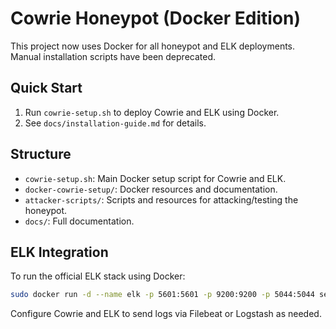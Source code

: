 # Cowrie Honeypot (Docker Edition)

This project now uses Docker for all honeypot and ELK deployments. Manual installation scripts have been deprecated.

## Quick Start

1. Run `cowrie-setup.sh` to deploy Cowrie and ELK using Docker.
2. See `docs/installation-guide.md` for details.

## Structure

- `cowrie-setup.sh`: Main Docker setup script for Cowrie and ELK.
- `docker-cowrie-setup/`: Docker resources and documentation.
- `attacker-scripts/`: Scripts and resources for attacking/testing the honeypot.
- `docs/`: Full documentation.

## ELK Integration

To run the official ELK stack using Docker:

```bash
sudo docker run -d --name elk -p 5601:5601 -p 9200:9200 -p 5044:5044 sebp/elk:latest
```

Configure Cowrie and ELK to send logs via Filebeat or Logstash as needed.
